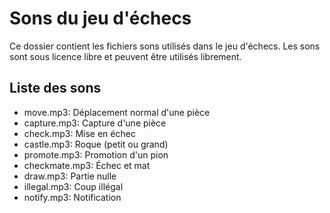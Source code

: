 
# Sons du jeu d'échecs

Ce dossier contient les fichiers sons utilisés dans le jeu d'échecs.
Les sons sont sous licence libre et peuvent être utilisés librement.

## Liste des sons
- move.mp3: Déplacement normal d'une pièce
- capture.mp3: Capture d'une pièce
- check.mp3: Mise en échec
- castle.mp3: Roque (petit ou grand)
- promote.mp3: Promotion d'un pion
- checkmate.mp3: Échec et mat
- draw.mp3: Partie nulle
- illegal.mp3: Coup illégal
- notify.mp3: Notification
